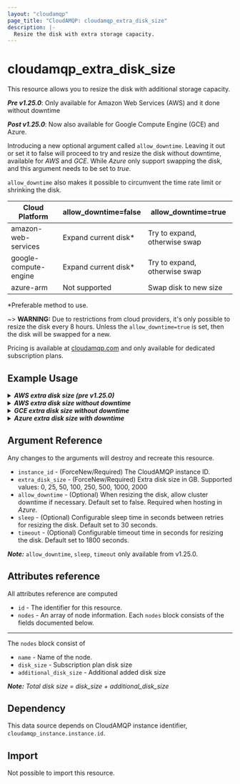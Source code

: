 ```yaml
---
layout: "cloudamqp"
page_title: "CloudAMQP: cloudamqp_extra_disk_size"
description: |-
  Resize the disk with extra storage capacity.
---
```


# cloudamqp_extra_disk_size

This resource allows you to resize the disk with additional storage capacity.

***Pre v1.25.0***: Only available for Amazon Web Services (AWS) and it done without downtime

***Post v1.25.0***: Now also available for Google Compute Engine (GCE) and Azure.

Introducing a new optional argument called `allow_downtime`.  Leaving it out or set it to false will proceed to try and resize the disk without downtime, available for *AWS* and *GCE*.
While *Azure* only support swapping the disk, and this argument needs to be set to *true*.

`allow_downtime` also makes it possible to circumvent the time rate limit or shrinking the disk.

| Cloud Platform        | allow_downtime=false | allow_downtime=true           |
|-----------------------|----------------------|-------------------------------|
| amazon-web-services   | Expand current disk* | Try to expand, otherwise swap |
| google-compute-engine | Expand current disk* | Try to expand, otherwise swap |
| azure-arm             | Not supported        | Swap disk to new size         |

*Preferable method to use.

~> **WARNING:** Due to restrictions from cloud providers, it's only possible to resize the disk every 8 hours. Unless the `allow_downtime=true` is set, then the disk will be swapped for a new.

Pricing is available at [cloudamqp.com](https://www.cloudamqp.com/) and only available for dedicated subscription plans.

## Example Usage

<details>
  <summary>
    <b>
      <i>AWS extra disk size (pre v1.25.0)</i>
    </b>
  </summary>

```hcl
# Configure CloudAMQP provider
provider "cloudamqp" {
  apikey = var.cloudamqp_customer_api_key
}

# Instance
resource "cloudamqp_instance" "instance" {
  name   = "Instance"
  plan   = "bunny-1"
  region = "amazon-web-services::us-west-2"
}

# Resize disk with 25 extra GB
resource "cloudamqp_extra_disk_size" "resize_disk" {
  instance_id = cloudamqp_instance.instance.id
  extra_disk_size = 25
}

# Optional, refresh nodes info after disk resize by adding dependency
# to cloudamqp_extra_disk_size.resize_disk resource
data "cloudamqp_nodes" "nodes" {
  instance_id = cloudamqp_instance.instance.id
  depends_on = [
    cloudamqp_extra_disk_size.resize_disk,
  ]
}
```

</details>

<details>
  <summary>
    <b>
      <i>AWS extra disk size without downtime</i>
    </b>
  </summary>

```hcl
# Configure CloudAMQP provider
provider "cloudamqp" {
  apikey = var.cloudamqp_customer_api_key
}

# Instance
resource "cloudamqp_instance" "instance" {
  name   = "Instance"
  plan   = "bunny-1"
  region = "amazon-web-services::us-west-2"
}

# Resize disk with 25 extra GB, without downtime
resource "cloudamqp_extra_disk_size" "resize_disk" {
  instance_id = cloudamqp_instance.instance.id
  extra_disk_size = 25
}

# Optional, refresh nodes info after disk resize by adding dependency
# to cloudamqp_extra_disk_size.resize_disk resource
data "cloudamqp_nodes" "nodes" {
  instance_id = cloudamqp_instance.instance.id
  depends_on = [
    cloudamqp_extra_disk_size.resize_disk,
  ]
}
```

</details>

<details>
  <summary>
    <b>
      <i>GCE extra disk size without downtime</i>
    </b>
  </summary>

```hcl
# Configure CloudAMQP provider
provider "cloudamqp" {
  apikey = var.cloudamqp_customer_api_key
}

# Instance
resource "cloudamqp_instance" "instance" {
  name   = "Instance"
  plan   = "bunny-1"
  region = "google-compute-engine::us-central1"
}

# Resize disk with 25 extra GB, without downtime
resource "cloudamqp_extra_disk_size" "resize_disk" {
  instance_id = cloudamqp_instance.instance.id
  extra_disk_size = 25
}

# Optional, refresh nodes info after disk resize by adding dependency
# to cloudamqp_extra_disk_size.resize_disk resource
data "cloudamqp_nodes" "nodes" {
  instance_id = cloudamqp_instance.instance.id
  depends_on = [
    cloudamqp_extra_disk_size.resize_disk,
  ]
}
```

</details>

<details>
  <summary>
    <b>
      <i>Azure extra disk size with downtime</i>
    </b>
  </summary>

```hcl
# Configure CloudAMQP provider
provider "cloudamqp" {
  apikey = var.cloudamqp_customer_api_key
}

# Instance
resource "cloudamqp_instance" "instance" {
  name   = "Instance"
  plan   = "bunny-1"
  region = "azure-arm::centralus"
}

# Resize disk with 25 extra GB, with downtime
resource "cloudamqp_extra_disk_size" "resize_disk" {
  instance_id = cloudamqp_instance.instance.id
  extra_disk_size = 25
  allow_downtime = true
}

# Optional, refresh nodes info after disk resize by adding dependency
# to cloudamqp_extra_disk_size.resize_disk resource
data "cloudamqp_nodes" "nodes" {
  instance_id = cloudamqp_instance.instance.id
  depends_on = [
    cloudamqp_extra_disk_size.resize_disk,
  ]
}
```

</details>

## Argument Reference

Any changes to the arguments will destroy and recreate this resource.

* `instance_id`       - (ForceNew/Required) The CloudAMQP instance ID.
* `extra_disk_size`   - (ForceNew/Required) Extra disk size in GB. Supported values: 0, 25, 50, 100, 250, 500, 1000, 2000
* `allow_downtime`    - (Optional) When resizing the disk, allow cluster downtime if necessary. Default set to false. Required when hosting in *Azure*.
* `sleep`       - (Optional) Configurable sleep time in seconds between retries for resizing the disk. Default set to 30 seconds.
* `timeout`     - (Optional) Configurable timeout time in seconds for resizing the disk. Default set to 1800 seconds.

***Note:*** `allow_downtime`, `sleep`, `timeout` only available from v1.25.0.

## Attributes reference

All attributes reference are computed

* `id`    - The identifier for this resource.
* `nodes` - An array of node information. Each `nodes` block consists of the fields documented below.

___

The `nodes` block consist of

* `name`                  - Name of the node.
* `disk_size`             - Subscription plan disk size
* `additional_disk_size`  - Additional added disk size

***Note:*** *Total disk size = disk_size + additional_disk_size*

## Dependency

This data source depends on CloudAMQP instance identifier, `cloudamqp_instance.instance.id`.

## Import

Not possible to import this resource.
